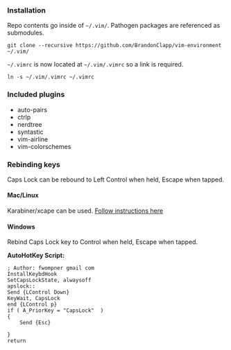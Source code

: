 ### Installation

Repo contents go inside of `~/.vim/`. Pathogen packages are referenced as submodules.

```
git clone --recursive https://github.com/BrandonClapp/vim-environment ~/.vim/
```

`~/.vimrc` is now located at `~/.vim/.vimrc` so a link is required.


```
ln -s ~/.vim/.vimrc ~/.vimrc
```

### Included plugins
- auto-pairs
- ctrlp
- nerdtree
- syntastic
- vim-airline
- vim-colorschemes

### Rebinding keys

Caps Lock can be rebound to Left Control when held, Escape when tapped.

#### Mac/Linux

Karabiner/xcape can be used. [Follow instructions here](http://www.economyofeffort.com/2014/08/11/beyond-ctrl-remap-make-that-caps-lock-key-useful/)

#### Windows

Rebind Caps Lock key to Control when held, Escape when tapped.

**AutoHotKey Script:**

```
; Author: fwompner gmail com
InstallKeybdHook
SetCapsLockState, alwaysoff
apslock::
Send {LControl Down}
KeyWait, CapsLock
end {LControl p}
if ( A_PriorKey = "CapsLock"  )
{
    Send {Esc}

}
return
```
